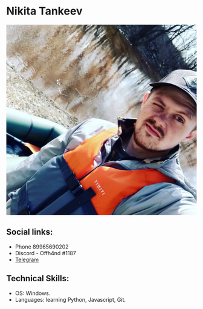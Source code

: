 # Nikita  Tankeev  
![Nikita  Tankeev](img\222.jpg)  
## Social links:
* Phone 89965690202
* Discord - Offh4nd #1187
* [Telegram](https://t.me/Offh4nd)

## Technical Skills:
* OS: Windows.
* Languages: learning  Python, Javascript, Git.